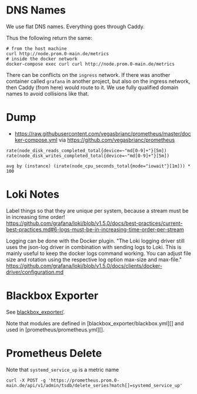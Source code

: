 # DNS Names
We use flat DNS names. Everything goes through Caddy.

Thus the following return the same:
```
# from the host machine
curl http://node.prom.0-main.de/metrics
# inside the docker network
docker-compose exec curl curl http://node.prom.0-main.de/metrics
```

There can be conflicts on the `ingress` network. If there was another container
called `grafana` in another project, but also on the ingress network, then
Caddy (from here) would route to it. We use fully qualified domain
names to avoid collisions like that.


# Dump
- https://raw.githubusercontent.com/vegasbrianc/prometheus/master/docker-compose.yml
  via https://github.com/vegasbrianc/prometheus

```
rate(node_disk_reads_completed_total{device=~"md[0-9]+"}[5m])
rate(node_disk_writes_completed_total{device=~"md[0-9]+"}[5m])

avg by (instance) (irate(node_cpu_seconds_total{mode="iowait"}[1m])) * 100
```


# Loki Notes
Label things so that they are unique per system, because a stream must be in
increasing time order!
https://github.com/grafana/loki/blob/v1.5.0/docs/best-practices/current-best-practices.md#6-logs-must-be-in-increasing-time-order-per-stream

Logging can be done with the Docker plugin.
"The Loki logging driver still uses the json-log driver in combination with
sending logs to Loki. This is mainly useful to keep the docker logs command
working. You can adjust file size and rotation using the respective log option
max-size and max-file."
https://github.com/grafana/loki/blob/v1.5.0/docs/clients/docker-driver/configuration.md


# Blackbox Exporter
See [blackbox_exporter/](blackbox_exporter/README.md).

Note that modules are defined in [blackbox_exporter/blackbox.yml][] and used
in [prometheus/prometheus.yml][].


# Prometheus Delete
Note that `systemd_service_up` is a metric name
```
curl -X POST -g 'https://prometheus.prom.0-main.de/api/v1/admin/tsdb/delete_series?match[]=systemd_service_up'
```

